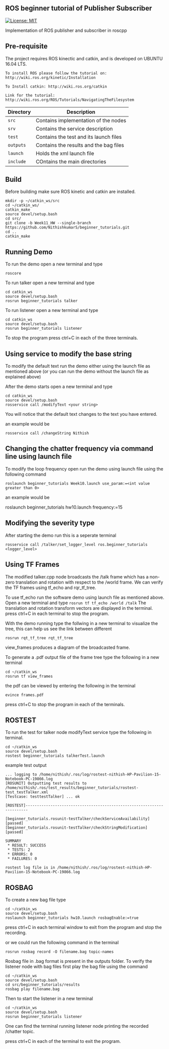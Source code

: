 ## ROS beginner tutorial of Publisher Subscriber

[![License: MIT](https://img.shields.io/badge/License-MIT-yellow.svg)](https://opensource.org/licenses/MIT)

Implementation of ROS publisher and subscriber in roscpp


## Pre-requisite

The project requires ROS kinectic and catkin, and is developed on UBUNTU 16.04 LTS.
```
To install ROS please follow the tutorial on: http://wiki.ros.org/kinetic/Installation

To Install catkin: http://wiki.ros.org/catkin

Link for the tutorial: http://wiki.ros.org/ROS/Tutorials/NavigatingTheFilesystem
```

| Directory | Description 			    |
| --------- | ------------------------------------- |
| `src`	    | Contains implementation of the nodes  |
| `srv`	    | Contains the service description      |
| `test`    | Contains the test and its launch files|
| `outputs` | Contains the results and the bag files|
| `launch`  | Holds the xml launch file 	    |
| `include` | COntains the main directories	    |

## Build

Before building make sure ROS kinetic and catkin are installed.
```
mkdir -p ~/catkin_ws/src
cd ~/catkin_ws/
catkin_make
source devel/setup.bash
cd src/
git clone -b Week11_HW --single-branch  https://github.com/NithishkumarS/beginner_tutorials.git 
cd ..
catkin_make
```

## Running Demo 

To run the demo open a new terminal and type
```
roscore
```
To run talker open a new terminal and type
```
cd catkin_ws
source devel/setup.bash
rosrun beginner_tutorials talker
```
To run listener open a new terminal and type
```
cd catkin_ws
source devel/setup.bash
rosrun beginner_tutorials listener
```
To stop the program press ctrl+C in each of the three terminals.

## Using service to modify the base string

To modify the default text run the demo either using the launch file as mentioned above (or you can run the demo without the launch file as explained above)

After the demo starts open a new terminal and type

```
cd catkin_ws
source devel/setup.bash
rosservice call /modifyText <your string>
```
You will notice that the default text changes to the text you have entered.

an example would be
```
rosservice call /changeString Nithish
```

## Changing the chatter frequency via command line using launch file

To modify the loop frequency open run the demo using launch file using the following command
```
roslaunch beginner_tutorials Week10.launch use_param:=<int value greater than 0>
```
an example would be

roslaunch beginner_tutorials hw10.launch frequency:=15

## Modifying the severity type

After starting the demo run this is a seperate terminal
```
rosservice call /talker/set_logger_level ros.beginner_tutorials <logger_level>
```

## Using TF Frames

The modified talker.cpp node broadcasts the /talk frame which has a non-zero translation and rotation with respect to the /world frame. We can verify the TF frames using tf_echo and rqr_tf_tree.

To use tf_echo run the software demo using launch file as mentioned above. Open a new terminal and type
``
rosrun tf tf_echo /world /talk
``
The translation and rotation transform vectors are displayed in the terminal. press ctrl+C in each terminal to stop the program.


With the demo running type the follwing in a new terminal to visualize the tree, this can help us see the link between different 
```
rosrun rqt_tf_tree rqt_tf_tree
```
view_frames produces a diagram of the broadcasted frame. 

To generate a .pdf output file of the frame tree type the following in a new terminal
```
cd ~/catkin_ws
rosrun tf view_frames
```

the pdf can be viewed by entering the following in the terminal
```
evince frames.pdf
```
press ctrl+C to stop the program in each of the terminals.

## ROSTEST

To run the test for talker node modifyText service type the following in terminal.
```
cd ~/catkin_ws
source devel/setup.bash
rostest beginner_tutorials talkerTest.launch 
```
example test output
```
... logging to /home/nithish/.ros/log/rostest-nithish-HP-Pavilion-15-Notebook-PC-19866.log
[ROSUNIT] Outputting test results to /home/nithish/.ros/test_results/beginner_tutorials/rostest-test_testTalker.xml
[Testcase: testtestTalker] ... ok

[ROSTEST]-----------------------------------------------------------------------

[beginner_tutorials.rosunit-testTalker/checkServiceAvailability][passed]
[beginner_tutorials.rosunit-testTalker/checkStringModification][passed]

SUMMARY
 * RESULT: SUCCESS
 * TESTS: 2
 * ERRORS: 0
 * FAILURES: 0

rostest log file is in /home/nithish/.ros/log/rostest-nithish-HP-Pavilion-15-Notebook-PC-19866.log
```
## ROSBAG

To create a new bag file type

```
cd ~/catkin_ws
source devel/setup.bash
roslaunch beginner_tutorials hw10.launch rosbagEnable:=true
```
press ctrl+C in each terminal window to exit from the program and stop the recording.

or we could run the following command in the terminal 
```
rosrun rosbag record -O filename.bag topic-names
```

Rosbag file in .bag format is present in the outputs folder. To verify the listener node with bag files first play the bag file using the command
```
cd ~/catkin_ws
source devel/setup.bash
cd src/beginner_tutorials/results
rosbag play filename.bag
```
Then to start the listener in a new terminal

```
cd ~/catkin_ws
source devel/setup.bash
rosrun beginner_tutorials listener
```

One can find the terminal running listener node printing the recorded /chatter topic.

press ctrl+C in each of the terminal to exit the program.


